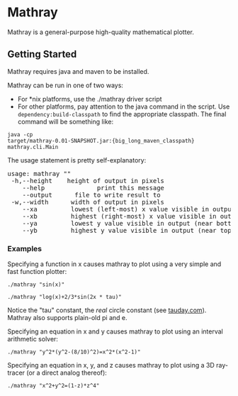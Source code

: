 # Mathray

Mathray is a general-purpose high-quality mathematical plotter.

## Getting Started

Mathray requires java and maven to be installed.

Mathray can be run in one of two ways:

* For *nix platforms, use the ./mathray driver script
* For other platforms, pay attention to the java command in the script.  Use <code>dependency:build-classpath</code> to find the appropriate classpath.  The final command will be something like:

<code>java -cp target/mathray-0.01-SNAPSHOT.jar:{big_long_maven_classpath} mathray.cli.Main</code>

The usage statement is pretty self-explanatory:

<pre>
usage: mathray "<equation or function>"
 -h,--height <height>   height of output in pixels
    --help              print this message
    --output <file>     file to write result to
 -w,--width <width>     width of output in pixels
    --xa <value>        lowest (left-most) x value visible in output
    --xb <value>        highest (right-most) x value visible in output
    --ya <value>        lowest y value visible in output (near bottom)
    --yb <value>        highest y value visible in output (near top)
</pre>

### Examples

Specifying a function in x causes mathray to plot using a very simple and fast function plotter:

<code>./mathray "sin(x)"</code>

<code>./mathray "log(x)+2/3*sin(2x * tau)"</code>

Notice the "tau" constant, the _real_ circle constant (see [tauday.com](http://www.tauday.com)).  Mathray also supports plain-old pi and e.

Specifying an equation in x and y causes mathray to plot using an interval arithmetic solver:

<code>./mathray "y^2*(y^2-(8/10)^2)=x^2*(x^2-1)"</code>

Specifying an equation in x, y, and z causes mathray to plot using a 3D ray-tracer (or a direct analog thereof):

<code>./mathray "x^2+y^2=(1-z)*z^4"</code>
